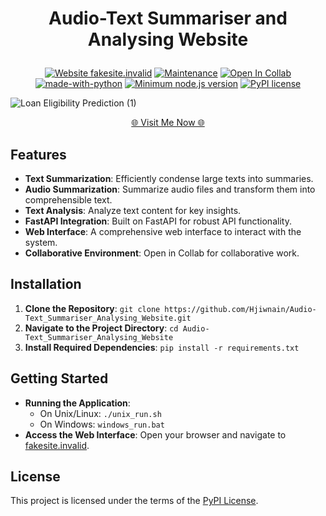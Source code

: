<h1><p align="center"><b>Audio-Text Summariser and Analysing Website</b></p></h1>

<div align="center">

  <a href="">[![Website fakesite.invalid](https://img.shields.io/website-up-down-green-red/http/fakesite.invalid.svg)](http://fakesite.invalid/)
</a>
  <a href="">![Maintenance](https://img.shields.io/badge/Maintained%3F-yes-green.svg)</a>
  <a href="">![Open In Collab](https://colab.research.google.com/assets/colab-badge.svg)</a>
  <a href="">[![made-with-python](https://img.shields.io/badge/Made%20with-Python-1f425f.svg)](https://www.python.org/)</a>
  <a href="">[![Minimum node.js version](https://badgen.net/npm/node/express)](https://npmjs.com/package/express)</a>
  <a href="">[![PyPI license](https://img.shields.io/pypi/l/ansicolortags.svg)](https://pypi.python.org/pypi/ansicolortags/)</a>
</div>

![Loan Eligibility Prediction (1)](https://user-images.githubusercontent.com/80636235/217243531-25386d61-8cf2-417f-b366-82776bae4bc7.jpg)


<!-- [![VISIT NOW]([https://i.imgur.com/ltoeZAt.png](https://user-images.githubusercontent.com/80636235/215766035-9725be67-246f-4c86-a2bb-ea5f251209b6.jpg))](https://www.youtube.com/watch?v=XfDXwT79xRA) -->

<p align="Center"><a href="http://fakesite.invalid/" > 🌐 Visit Me Now 🌐</a></p>

## Features

- **Text Summarization**: Efficiently condense large texts into summaries.
- **Audio Summarization**: Summarize audio files and transform them into comprehensible text.
- **Text Analysis**: Analyze text content for key insights.
- **FastAPI Integration**: Built on FastAPI for robust API functionality.
- **Web Interface**: A comprehensive web interface to interact with the system.
- **Collaborative Environment**: Open in Collab for collaborative work.

## Installation

1. **Clone the Repository**: `git clone https://github.com/Hjiwnain/Audio-Text_Summariser_Analysing_Website.git`
2. **Navigate to the Project Directory**: `cd Audio-Text_Summariser_Analysing_Website`
3. **Install Required Dependencies**: `pip install -r requirements.txt`

## Getting Started

- **Running the Application**:
  - On Unix/Linux: `./unix_run.sh`
  - On Windows: `windows_run.bat`
- **Access the Web Interface**: Open your browser and navigate to [fakesite.invalid](fakesite.invalid).

## License

This project is licensed under the terms of the [PyPI License]([LICENSE](https://github.com/Hjiwnain/Audio-Text_Summariser_Analysing_Website/blob/main/LICENSE)).
